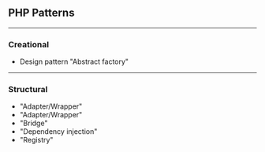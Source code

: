 ## PHP Patterns

-----
### Creational

- Design pattern "Abstract factory"

-----
### Structural

- "Adapter/Wrapper"
- "Adapter/Wrapper"
- "Bridge"
- "Dependency injection"
- "Registry"
